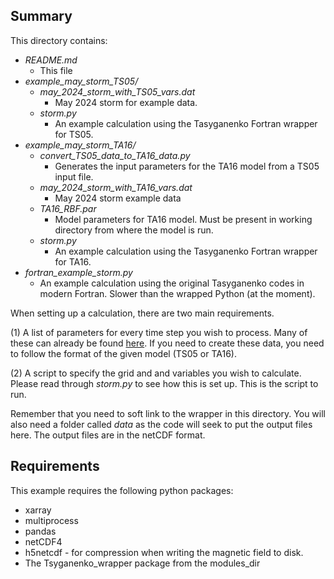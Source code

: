 ## Summary

This directory contains:

 - *README.md* 
    - This file
 - *example_may_storm_TS05/*
     - *may_2024_storm_with_TS05_vars.dat*
        - May 2024 storm for example data.
     - *storm.py*
        - An example calculation using the Tasyganenko Fortran wrapper for TS05.  
 - *example_may_storm_TA16/*
     - *convert_TS05_data_to_TA16_data.py*
        - Generates the input parameters for the TA16 model from a TS05 input file.
    - *may_2024_storm_with_TA16_vars.dat*
        - May 2024 storm example data
    - *TA16_RBF.par*
        - Model parameters for TA16 model. Must be present in working directory from where the model is run.
    - *storm.py*
        - An example calculation using the Tasyganenko Fortran wrapper for TA16.  
 - *fortran_example_storm.py*
    - An example calculation using the original Tasyganenko codes in modern Fortran. Slower than the wrapped Python (at the moment).

When setting up a calculation, there are two main requirements. 

(1) A list of parameters for every time step you wish to process. Many of these can already be found [here](https://geo.phys.spbu.ru/~tsyganenko/empirical-models/magnetic_field/ta16/). If you need to create these data, you need to follow the format of the given model (TS05 or TA16).

(2) A script to specify the grid and and variables you wish to calculate. Please read through *storm.py* to see how this is set up. This is the script to run.

Remember that you need to soft link to the wrapper in this directory. You will also need a folder called *data* as the code will seek to put the output files here. The output files are in the netCDF format.

## Requirements

This example requires the following python packages:

 - xarray
 - multiprocess
 - pandas
 - netCDF4
 - h5netcdf - for compression when writing the magnetic field to disk.
 - The Tsyganenko_wrapper package from the modules_dir
